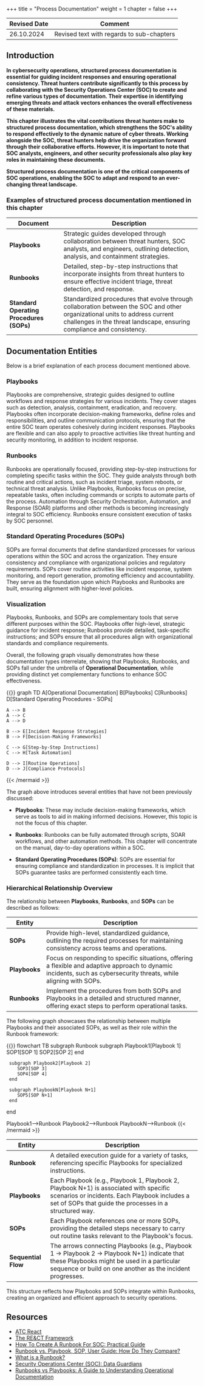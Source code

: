+++
title = "Process Documentation"
weight = 1
chapter = false
+++

| Revised Date | Comment |
| ------------ | ------- |
| 26.10.2024   | Revised text with regards to sub-chapters | 

## Introduction

**In cybersecurity operations, structured process documentation is essential for guiding incident responses and ensuring operational consistency. Threat hunters contribute significantly to this process by collaborating with the Security Operations Center (SOC) to create and refine various types of documentation. Their expertise in identifying emerging threats and attack vectors enhances the overall effectiveness of these materials.**

**This chapter illustrates the vital contributions threat hunters make to structured process documentation, which strengthens the SOC's ability to respond effectively to the dynamic nature of cyber threats. Working alongside the SOC, threat hunters help drive the organization forward through their collaborative efforts. However, it is important to note that SOC analysts, engineers, and other security professionals also play key roles in maintaining these documents.**

**Structured process documentation is one of the critical components of SOC operations, enabling the SOC to adapt and respond to an ever-changing threat landscape.**

### Examples of structured process documentation mentioned in this chapter

| Document | Description |
| -------- | ----------- |
| **Playbooks** | Strategic guides developed through collaboration between threat hunters, SOC analysts, and engineers, outlining detection, analysis, and containment strategies. |
| **Runbooks** | Detailed, step-by-step instructions that incorporate insights from threat hunters to ensure effective incident triage, threat detection, and response. |
| **Standard Operating Procedures (SOPs)** | Standardized procedures that evolve through collaboration between the SOC and other organizational units to address current challenges in the threat landscape, ensuring compliance and consistency. |

## Documentation Entities

Below is a brief explanation of each process document mentioned above.

### Playbooks

Playbooks are comprehensive, strategic guides designed to outline workflows and response strategies for various incidents. They cover stages such as detection, analysis, containment, eradication, and recovery. Playbooks often incorporate decision-making frameworks, define roles and responsibilities, and outline communication protocols, ensuring that the entire SOC team operates cohesively during incident responses. Playbooks are flexible and can also apply to proactive activities like threat hunting and security monitoring, in addition to incident response.

### Runbooks

Runbooks are operationally focused, providing step-by-step instructions for completing specific tasks within the SOC. They guide analysts through both routine and critical actions, such as incident triage, system reboots, or technical threat analysis. Unlike Playbooks, Runbooks focus on precise, repeatable tasks, often including commands or scripts to automate parts of the process. Automation through Security Orchestration, Automation, and Response (SOAR) platforms and other methods is becoming increasingly integral to SOC efficiency. Runbooks ensure consistent execution of tasks by SOC personnel.

### Standard Operating Procedures (SOPs)

SOPs are formal documents that define standardized processes for various operations within the SOC and across the organization. They ensure consistency and compliance with organizational policies and regulatory requirements. SOPs cover routine activities like incident response, system monitoring, and report generation, promoting efficiency and accountability. They serve as the foundation upon which Playbooks and Runbooks are built, ensuring alignment with higher-level policies.

### Visualization

Playbooks, Runbooks, and SOPs are complementary tools that serve different purposes within the SOC. Playbooks offer high-level, strategic guidance for incident response; Runbooks provide detailed, task-specific instructions; and SOPs ensure that all procedures align with organizational standards and compliance requirements.

Overall, the following graph visually demonstrates how these documentation types interrelate, showing that Playbooks, Runbooks, and SOPs fall under the umbrella of **Operational Documentation**, while providing distinct yet complementary functions to enhance SOC effectiveness.

{{<mermaid align="center">}}
graph TD
    A[Operational Documentation] 
    B[Playbooks]
    C[Runbooks]
    D[Standard Operating Procedures - SOPs]

    A --> B
    A --> C
    A --> D

    B --> E[Incident Response Strategies]
    B --> F[Decision-Making Frameworks]
    
    C --> G[Step-by-Step Instructions]
    C --> H[Task Automation]

    D --> I[Routine Operations]
    D --> J[Compliance Protocols]
{{< /mermaid >}}

The graph above introduces several entities that have not been previously discussed:

- **Playbooks**: These may include decision-making frameworks, which serve as tools to aid in making informed decisions. However, this topic is not the focus of this chapter.
  
- **Runbooks**: Runbooks can be fully automated through scripts, SOAR workflows, and other automation methods. This chapter will concentrate on the manual, day-to-day operations within a SOC.
  
- **Standard Operating Procedures (SOPs)**: SOPs are essential for ensuring compliance and standardization in processes. It is implicit that SOPs guarantee tasks are performed consistently each time.

### Hierarchical Relationship Overview

The relationship between **Playbooks**, **Runbooks**, and **SOPs** can be described as follows:

| Entity | Description | 
| ------ | ----------- | 
| **SOPs** | Provide high-level, standardized guidance, outlining the required processes for maintaining consistency across teams and operations. |
| **Playbooks** | Focus on responding to specific situations, offering a flexible and adaptive approach to dynamic incidents, such as cybersecurity threats, while aligning with SOPs. |
| **Runbooks** | Implement the procedures from both SOPs and Playbooks in a detailed and structured manner, offering exact steps to perform operational tasks. |

The following graph showcases the relationship between multiple Playbooks and their associated SOPs, as well as their role within the Runbook framework:

{{<mermaid align="center">}}
flowchart TB
   subgraph Runbook
     subgraph Playbook1[Playbook 1]
        SOP1[SOP 1]
        SOP2[SOP 2] 
     end

     subgraph Playbook2[Playbook 2]
        SOP3[SOP 3]
        SOP4[SOP 4] 
     end
  
     subgraph PlaybookN[Playbook N+1]
        SOP5[SOP N+1] 
     end
   end

   Playbook1-->Runbook
   Playbook2-->Runbook
   PlaybookN-->Runbook
{{< /mermaid >}}

| Entity | Description | 
| ------ | ----------- | 
| **Runbook** | A detailed execution guide for a variety of tasks, referencing specific Playbooks for specialized instructions. |
| **Playbooks** | Each Playbook (e.g., Playbook 1, Playbook 2, Playbook N+1) is associated with specific scenarios or incidents. Each Playbook includes a set of SOPs that guide the processes in a structured way. |
| **SOPs** | Each Playbook references one or more SOPs, providing the detailed steps necessary to carry out routine tasks relevant to the Playbook's focus. |
| **Sequential Flow** | The arrows connecting Playbooks (e.g., Playbook 1 → Playbook 2 → Playbook N+1) indicate that these Playbooks might be used in a particular sequence or build on one another as the incident progresses. |

This structure reflects how Playbooks and SOPs integrate within Runbooks, creating an organized and efficient approach to security operations.

## Resources

* [ATC React](https://atc-project.github.io/atc-react/)
* [The RE&CT Framework](https://github.com/atc-project/atc-react)
* [How To Create A Runbook For SOC: Practical Guide](https://www.neumetric.com/journal/how-to-create-a-runbook-for-soc-practical-guide/)
* [Runbook vs. Playbook, SOP, User Guide: How Do They Compare?](https://scribehow.com/library/runbook-vs-playbook)
* [What is a Runbook?](https://www.pagerduty.com/resources/learn/what-is-a-runbook/)
* [Security Operations Center (SOC): Data Guardians](https://medium.com/@aasthathakker/security-operations-center-soc-data-guardians-8f961264f824)
* [Runbooks vs Playbooks: A Guide to Understanding Operational Documentation](https://medium.com/@squadcast/runbooks-vs-playbooks-a-guide-to-understanding-operational-documentation-d111027b7761)